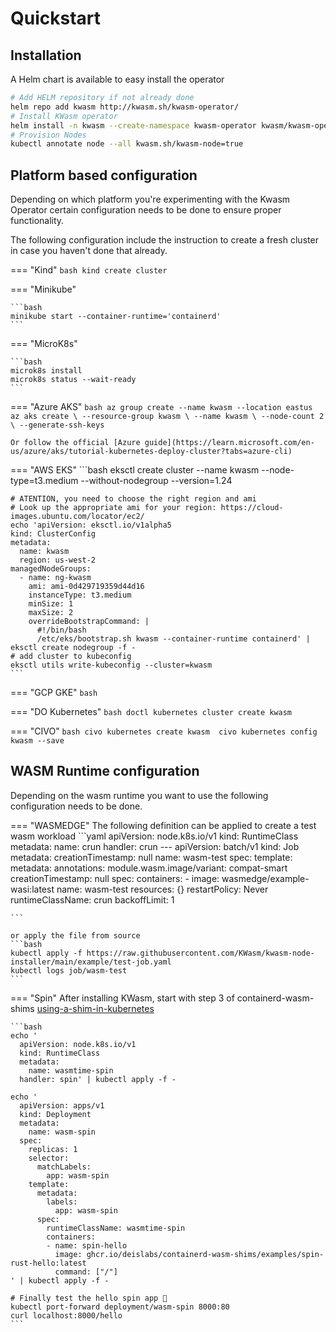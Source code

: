 # Quickstart

## Installation

A Helm chart is available to easy install the operator

```bash
# Add HELM repository if not already done
helm repo add kwasm http://kwasm.sh/kwasm-operator/
# Install KWasm operator
helm install -n kwasm --create-namespace kwasm-operator kwasm/kwasm-operator
# Provision Nodes
kubectl annotate node --all kwasm.sh/kwasm-node=true
```

## Platform based configuration

Depending on which platform you're experimenting with the Kwasm Operator certain configuration needs to be done to ensure proper functionality.

The following configuration include the instruction to create a fresh cluster in case you haven't done that already.

=== "Kind"
    ```bash
    kind create cluster
    ```

=== "Minikube"

    ```bash
    minikube start --container-runtime='containerd'
    ```

=== "MicroK8s"

    ```bash
    microk8s install
    microk8s status --wait-ready
    ```

=== "Azure AKS"
    ```bash
    az group create --name kwasm --location eastus
    az aks create \
    --resource-group kwasm \
    --name kwasm \
    --node-count 2 \
    --generate-ssh-keys
    ```

    Or follow the official [Azure guide](https://learn.microsoft.com/en-us/azure/aks/tutorial-kubernetes-deploy-cluster?tabs=azure-cli)

=== "AWS EKS"
    ```bash
    eksctl create cluster --name kwasm --node-type=t3.medium --without-nodegroup --version=1.24

    # ATENTION, you need to choose the right region and ami
    # Look up the appropriate ami for your region: https://cloud-images.ubuntu.com/locator/ec2/
    echo 'apiVersion: eksctl.io/v1alpha5
    kind: ClusterConfig
    metadata:
      name: kwasm
      region: us-west-2
    managedNodeGroups:
      - name: ng-kwasm
        ami: ami-0d429719359d44d16
        instanceType: t3.medium
        minSize: 1
        maxSize: 2
        overrideBootstrapCommand: |
          #!/bin/bash
          /etc/eks/bootstrap.sh kwasm --container-runtime containerd' | eksctl create nodegroup -f -
    # add cluster to kubeconfig
    eksctl utils write-kubeconfig --cluster=kwasm  
    ```

=== "GCP GKE"
    ```bash
    ```

=== "DO Kubernetes"
    ```bash
    doctl kubernetes cluster create kwasm
    ```

=== "CIVO"
    ```bash
    civo kubernetes create kwasm 
    civo kubernetes config kwasm --save
    ```

## WASM Runtime configuration

Depending on the wasm runtime you want to use the following configuration needs to be done.

=== "WASMEDGE"
    The following definition can be applied to create a test wasm workload
    ```yaml
      apiVersion: node.k8s.io/v1
      kind: RuntimeClass
      metadata:
        name: crun
      handler: crun
      ---
      apiVersion: batch/v1
      kind: Job
      metadata:
        creationTimestamp: null
        name: wasm-test
      spec:
        template:
          metadata:
            annotations:
              module.wasm.image/variant: compat-smart
            creationTimestamp: null
          spec:
            containers:
            - image: wasmedge/example-wasi:latest
              name: wasm-test
              resources: {}
            restartPolicy: Never
            runtimeClassName: crun
        backoffLimit: 1

    ```

    or apply the file from source
    ```bash
    kubectl apply -f https://raw.githubusercontent.com/KWasm/kwasm-node-installer/main/example/test-job.yaml
    kubectl logs job/wasm-test
    ``` 

=== "Spin"
    After installing KWasm, start with step 3 of containerd-wasm-shims [using-a-shim-in-kubernetes](https://github.com/deislabs/containerd-wasm-shims#using-a-shim-in-kubernetes)

    ```bash
    echo '
      apiVersion: node.k8s.io/v1                                           
      kind: RuntimeClass
      metadata:
        name: wasmtime-spin
      handler: spin' | kubectl apply -f -

    echo '
      apiVersion: apps/v1                                                  
      kind: Deployment
      metadata:
        name: wasm-spin
      spec:
        replicas: 1
        selector:
          matchLabels:
            app: wasm-spin
        template:
          metadata:
            labels:
              app: wasm-spin
          spec:
            runtimeClassName: wasmtime-spin
            containers:
            - name: spin-hello
              image: ghcr.io/deislabs/containerd-wasm-shims/examples/spin-rust-hello:latest
              command: ["/"]
    ' | kubectl apply -f -

    # Finally test the hello spin app 🥳
    kubectl port-forward deployment/wasm-spin 8000:80
    curl localhost:8000/hello
    ```
